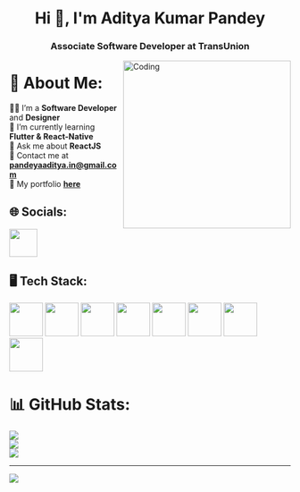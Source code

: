 <h1 align="center">Hi 👋, I'm Aditya Kumar Pandey</h1>
<h3 align="center">Associate Software Developer at TransUnion</h3>
<img align="right" alt="Coding" width="300" src="https://media0.giphy.com/media/qgQUggAC3Pfv687qPC/giphy.gif">

# 💫 About Me:
🧑‍💻 I’m a **Software Developer** and **Designer** <br>
🌱 I’m currently learning **Flutter & React-Native** <br>
💬 Ask me about **ReactJS** <br>
📩 Contact me at **pandeyaaditya.in@gmail.com** <br>
💼 My portfolio **[here](https://aaditya0pf0.netlify.app)** <br>


## 🌐 Socials:

[<img src="https://img.icons8.com/?size=512&id=xuvGCOXi8Wyg&format=png" width="50px" height="50px">](https://linkedin.com/in/aditya-kumar-pandey-249301233)

## 🖥️ Tech Stack:
<div >
      <img src="https://img.icons8.com/?size=512&id=Pd2x9GWu9ovX&format=png" width="60px" height="60px">
      <img src="https://img.icons8.com/?size=512&id=l75OEUJkPAk4&format=png" width="60px" height="60px">
      <img src="https://img.icons8.com/?size=512&id=v8RpPQUwv0N8&format=png" width="60px" height="60px">
      <img src="https://img.icons8.com/?size=512&id=7gdY5qNXaKC0&format=png" width="60px" height="60px">
      <img src="https://img.icons8.com/?size=512&id=PXTY4q2Sq2lG&format=png" width="60px" height="60px">
      <img src="https://img.icons8.com/?size=512&id=123603&format=png" width="60px" height="60px" >
      <img src="https://img.icons8.com/?size=512&id=9nLaR5KFGjN0&format=png" width="60px" height="60px">
      <img src="https://img.icons8.com/?size=512&id=pCvIfmctRaY8&format=png" width="60px" height="60px">
  </div>

# 📊 GitHub Stats:
![](https://github-readme-stats.vercel.app/api?username=adityapandey1111&theme=city_light&hide_border=true&include_all_commits=false&count_private=false)<br/>
![](https://github-readme-streak-stats.herokuapp.com/?user=adityapandey1111&theme=city_light&hide_border=true)<br/>
![](https://github-readme-stats.vercel.app/api/top-langs/?username=adityapandey1111&theme=city_light&hide_border=true&include_all_commits=false&count_private=false&layout=compact)

---
[![](https://visitcount.itsvg.in/api?id=adityapandey1111&icon=5&color=0)](https://visitcount.itsvg.in)

<!-- Proudly created with GPRM ( https://gprm.itsvg.in ) -->
